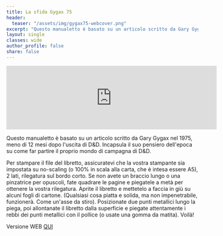 ```yaml
---
title: La sfida Gygax 75
header:
  teaser: "/assets/img/gygax75-webcover.png"
excerpt: "Questo manualetto è basato su un articolo scritto da Gary Gygax nel 1975, meno di 12 mesi dopo l'uscita di D&D. Incapsula il suo pensiero dell'epoca su come far partire il proprio mondo di campagna di D&D."
layout: single
classes: wide
author_profile: false
share: false
---
```

<iframe frameborder="0" src="https://itch.io/embed/1066988" width="552" height="167"><a href="https://ita-translation-alliance.itch.io/la-sfida-gygax-75">La Sfida Gygax 75 by Italian Translation Alliance</a></iframe>

Questo manualetto è basato su un articolo scritto da Gary Gygax nel 1975, meno di 12 mesi dopo l'uscita di D&D. Incapsula il suo pensiero dell'epoca su come far partire il proprio mondo di campagna di D&D. 

Per stampare il file del libretto, assicuratevi che la vostra stampante sia impostata su no-scaling (o 100% in scala alla carta, che è intesa essere A5),  2 lati,  rilegatura sul bordo corto. Se non avete un braccio lungo o una pinzatrice per opuscoli, fate quadrare le pagine e piegatele a metà per ottenere la vostra rilegatura. Aprite il libretto e mettetelo a faccia in giù su alcuni fogli di cartone. (Qualsiasi cosa piatta e solida, ma non impenetrabile, funzionerà. Come un'asse da stiro). Posizionate due punti metallici lungo la piega, poi allontanate il libretto dalla superficie e piegate attentamente i rebbi dei punti metallici con il pollice (o usate una gomma da matita). Voilà!

Versione WEB [QUI](https://italian-translation-alliance.github.io/la-sfida-gygax-75/)